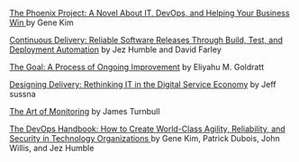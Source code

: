 [The Phoenix Project: A Novel About IT, DevOps, and Helping Your Business Win ](https://www.amazon.com/dp/B00AZRBLHO/ref=dp-kindle-redirect?_encoding=UTF8&btkr=1#nav-subnav) by Gene Kim


[Continuous Delivery: Reliable Software Releases Through Build, Test, and Deployment Automation](https://www.amazon.com/Continuous-Delivery-Deployment-Automation-Addison-Wesley-ebook/dp/B003YMNVC0/ref=sr_1_1?s=digital-text&ie=UTF8&qid=1473174474&sr=1-1&keywords=Continuous+Delivery%3A+Reliable+Software+Releases+Through+Build%2C+Test%2C+and+Deployment+Automation#nav-subnav) by Jez Humble and David Farley

[The Goal: A Process of Ongoing Improvement](https://www.amazon.com/Goal-Process-Ongoing-Improvement-ebook/dp/B002LHRM2O/ref=sr_1_1?s=digital-text&ie=UTF8&qid=1473174545&sr=1-1&keywords=The+Goal%3A+A+Process+of+Ongoing+Improvement#nav-subnav) by Eliyahu M. Goldratt

[Designing Delivery: Rethinking IT in the Digital Service Economy](https://www.amazon.com/Designing-Delivery-Rethinking-Digital-Service-ebook/dp/B00YT68I46/ref=sr_1_1?s=digital-text&ie=UTF8&qid=1473174724&sr=1-1&keywords=jeff+sussna#nav-subnav) by Jeff sussna

[The Art of Monitoring](https://www.amazon.com/Art-Monitoring-James-Turnbull-ebook/dp/B01GU387MS/ref=pd_sim_351_3?ie=UTF8&psc=1&refRID=C302W5KS57H2BPMAK5ZM#nav-subnav) by James Turnbull

[The DevOps Handbook: How to Create World-Class Agility, Reliability, and Security in Technology Organizations ](https://www.amazon.com/DevOps-Handbook-World-Class-Reliability-Organizations/dp/1942788002) by Gene Kim, Patrick Dubois, John Willis, and Jez Humble
